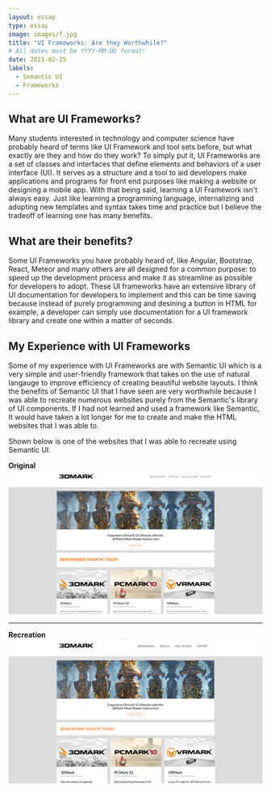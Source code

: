 ```yaml
---
layout: essay
type: essay
image: images/f.jpg
title: "UI Frameworks: Are they Worthwhile?"
# All dates must be YYYY-MM-DD format!
date: 2021-02-25
labels:
  - Semantic UI
  - Frameworks
---
```


## What are UI Frameworks?

Many students interested in technology and computer science have probably heard of terms like UI Framework and tool sets before, but what exactly are they and how do they work? To simply put it, UI Frameworks are a set of classes and interfaces that define elements and behaviors of a user interface (UI). It serves as a structure and a tool to aid developers make applications and programs for front end purposes like making a website or designing a mobile app. With that being said, learning a UI Framework isn't always easy. Just like learning a programming language, internalizing and adopting new templates and syntax takes time and practice but I believe the tradeoff of learning one has many benefits.

## What are their benefits?

Some UI Frameworks you have probably heard of, like Angular, Bootstrap, React, Meteor and many others are all designed for a common purpose: to speed up the development process and make it as streamline as possible for developers to adopt. These UI frameworks have an extensive library of UI documentation for developers to implement and this can be time saving because instead of purely programming and desining a button in HTML for example, a developer can simply use documentation for a UI framework library and create one within a matter of seconds.

## My Experience with UI Frameworks

Some of my experience with UI Frameworks are with Semantic UI which is a very simple and user-friendly framework that takes on the use of natural langauge to improve efficiency of creating beautiful website layouts. I think the benefits of Semantic UI that I have seen are very worthwhile because I was able to recreate numerous websites purely from the Semantic's library of UI components. If I had not learned and used a framework like Semantic, It would have taken a lot longer for me to create and make the HTML websites that I was able to.

Shown below is one of the websites that I was able to recreate using Semantic UI.

<b>Original</b>
<img class="image" src="../images/3dmark1.png">
<hr></hr>
<b>Recreation</b>
<img class="image" src="../images/3dmark2.png">


